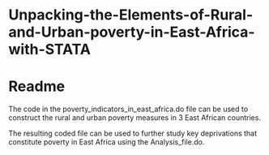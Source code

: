 # Unpacking-the-Elements-of-Rural-and-Urban-poverty-in-East-Africa-with-STATA

# Readme 

The code in the poverty_indicators_in_east_africa.do file can be used to construct the rural and urban poverty measures in 3 East African countries.

The resulting coded file can be used to further study key deprivations that constitute poverty in East Africa using the Analysis_file.do.  


